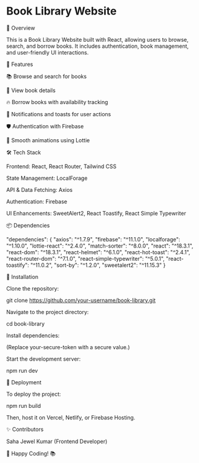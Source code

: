 # Book Library Website #

📖 Overview

This is a Book Library Website built with React, allowing users to browse, search, and borrow books. It includes authentication, book management, and user-friendly UI interactions.

🚀 Features

📚 Browse and search for books

📝 View book details

🔥 Borrow books with availability tracking

🔔 Notifications and toasts for user actions

🛡️ Authentication with Firebase

🎨 Smooth animations using Lottie

🛠️ Tech Stack

Frontend: React, React Router, Tailwind CSS

State Management: LocalForage

API & Data Fetching: Axios

Authentication: Firebase

UI Enhancements: SweetAlert2, React Toastify, React Simple Typewriter

📦 Dependencies

"dependencies": {
    "axios": "^1.7.9",
    "firebase": "^11.1.0",
    "localforage": "^1.10.0",
    "lottie-react": "^2.4.0",
    "match-sorter": "^8.0.0",
    "react": "^18.3.1",
    "react-dom": "^18.3.1",
    "react-helmet": "^6.1.0",
    "react-hot-toast": "^2.4.1",
    "react-router-dom": "^7.1.0",
    "react-simple-typewriter": "^5.0.1",
    "react-toastify": "^11.0.2",
    "sort-by": "^1.2.0",
    "sweetalert2": "^11.15.3"
}

🔧 Installation

Clone the repository:

git clone https://github.com/your-username/book-library.git

Navigate to the project directory:

cd book-library

Install dependencies:



(Replace your-secure-token with a secure value.)

Start the development server:

npm run dev

🚀 Deployment

To deploy the project:

npm run build

Then, host it on Vercel, Netlify, or Firebase Hosting.

✨ Contributors

Saha Jewel Kumar (Frontend Developer)

🚀 Happy Coding! 📚
